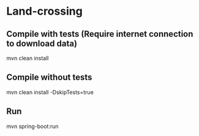 # Land-crossing

## Compile with tests (Require internet connection to download data)
mvn clean install

## Compile without tests 
mvn clean install -DskipTests=true

## Run 
mvn spring-boot:run
